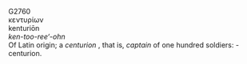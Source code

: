 <body>
  <p>G2760<br>  κεντυρίων  <br> kenturiōn  <br><i>ken-too-ree‘-ohn </i><br>Of Latin origin; a <i>centurion </i>, that is, <i>captain</i> of one hundred soldiers: - centurion.<br></p>
 </body>